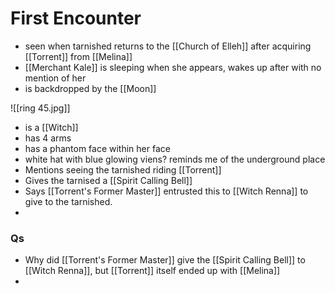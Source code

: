 # First Encounter
- seen when tarnished returns to the [[Church of Elleh]] after acquiring [[Torrent]] from [[Melina]]
- [[Merchant Kale]] is sleeping when she appears, wakes up after with no mention of her
- is backdropped by the [[Moon]]

![[ring 45.jpg]]

- is a [[Witch]]
- has 4 arms
- has a phantom face within her face
- white hat with blue glowing viens? reminds me of the underground place
- Mentions seeing the tarnished riding [[Torrent]]
- Gives the tarnised a [[Spirit Calling Bell]]
- Says [[Torrent's Former Master]] entrusted this to [[Witch Renna]] to give to the tarnished.
- 



### Qs 
- Why did [[Torrent's Former Master]] give the [[Spirit Calling Bell]] to [[Witch Renna]], but [[Torrent]] itself ended up with [[Melina]]
- 